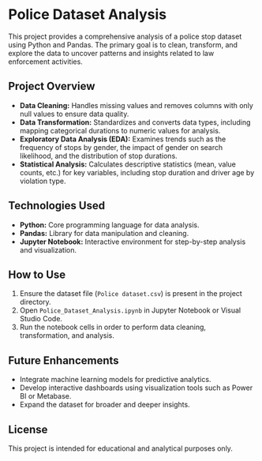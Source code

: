 # Police Dataset Analysis

This project provides a comprehensive analysis of a police stop dataset using Python and Pandas. The primary goal is to clean, transform, and explore the data to uncover patterns and insights related to law enforcement activities.

## Project Overview

- **Data Cleaning:** Handles missing values and removes columns with only null values to ensure data quality.
- **Data Transformation:** Standardizes and converts data types, including mapping categorical durations to numeric values for analysis.
- **Exploratory Data Analysis (EDA):** Examines trends such as the frequency of stops by gender, the impact of gender on search likelihood, and the distribution of stop durations.
- **Statistical Analysis:** Calculates descriptive statistics (mean, value counts, etc.) for key variables, including stop duration and driver age by violation type.

## Technologies Used

- **Python:** Core programming language for data analysis.
- **Pandas:** Library for data manipulation and cleaning.
- **Jupyter Notebook:** Interactive environment for step-by-step analysis and visualization.

## How to Use

1. Ensure the dataset file (`Police dataset.csv`) is present in the project directory.
2. Open `Police_Dataset_Analysis.ipynb` in Jupyter Notebook or Visual Studio Code.
3. Run the notebook cells in order to perform data cleaning, transformation, and analysis.

## Future Enhancements

- Integrate machine learning models for predictive analytics.
- Develop interactive dashboards using visualization tools such as Power BI or Metabase.
- Expand the dataset for broader and deeper insights.

## License

This project is intended for educational and analytical purposes only.
